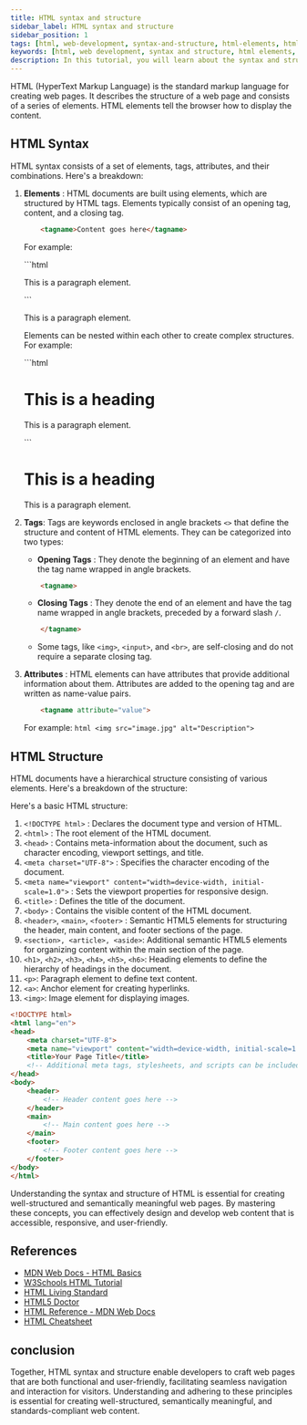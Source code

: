 ```yaml
---
title: HTML syntax and structure
sidebar_label: HTML syntax and structure
sidebar_position: 1
tags: [html, web-development, syntax-and-structure, html-elements, html-tags, html-attributes, html-structure, html-syntax, html-tutorial, html-basics, html-document-structure]
keywords: [html, web development, syntax and structure, html elements, html tags, html attributes, html structure, html syntax, html tutorial, html basics, html document structure, web design, web pages, websites, html syntax and structure, html syntax tutorial, html structure tutorial, html elements tutorial, html tags tutorial, html attributes tutorial, html in 2024]
description: In this tutorial, you will learn about the syntax and structure of HTML.
---
```


HTML (HyperText Markup Language) is the standard markup language for creating web pages. It describes the structure of a web page and consists of a series of elements. HTML elements tell the browser how to display the content.

## HTML Syntax

HTML syntax consists of a set of elements, tags, attributes, and their combinations. Here's a breakdown:

1. **Elements** : HTML documents are built using elements, which are structured by HTML tags. Elements typically consist of an opening tag, content, and a closing tag.
    ```html
        <tagname>Content goes here</tagname>
    ```

    For example:
    
    <Tabs>
        <TabItem value="HTML">
        ```html
        <p>This is a paragraph element.</p>
        ```
        </TabItem>
        <TabItem value="Output">
           <BrowserWindow url="http://127.0.0.1:5500/index.html">
              <p>This is a paragraph element.</p>
           </BrowserWindow>
        </TabItem>
    </Tabs>

    Elements can be nested within each other to create complex structures. For example:
    
    <Tabs>
        <TabItem value="HTML">
        ```html
        <div>
            <h1>This is a heading</h1>
            <p>This is a paragraph element.</p>
        </div>
        ```
        </TabItem>
        <TabItem value="Output">
           <BrowserWindow url="http://127.0.0.1:5500/index.html">
              <div>
                  <h1>This is a heading</h1>
                  <p>This is a paragraph element.</p>
              </div>
           </BrowserWindow>
        </TabItem>
    </Tabs>

2. **Tags**: Tags are keywords enclosed in angle brackets `<>` that define the structure and content of HTML elements. They can be categorized into two types:


    - **Opening Tags** : They denote the beginning of an element and have the tag name wrapped in angle brackets.
    ```html
        <tagname>
    ```
    -  **Closing Tags** : They denote the end of an element and have the tag name wrapped in angle brackets, preceded by a forward slash `/`.

    ```html
        </tagname>
    ```
    
    - Some tags, like `<img>`, `<input>`, and `<br>`, are self-closing and do not require a separate closing tag.

3. **Attributes** : HTML elements can have attributes that provide additional information about them. Attributes are added to the opening tag and are written as name-value pairs.
    ```html
        <tagname attribute="value">
    ```

    For example:
        ```html
            <img src="image.jpg" alt="Description">
        ```

## HTML Structure

HTML documents have a hierarchical structure consisting of various elements. Here's a breakdown of the structure:


Here's a basic HTML structure:

1. `<!DOCTYPE html>` : Declares the document type and version of HTML.
2. `<html>` : The root element of the HTML document.
3. `<head>` : Contains meta-information about the document, such as character encoding, viewport settings, and title.
4. `<meta charset="UTF-8">` : Specifies the character encoding of the document.
5. `<meta name="viewport" content="width=device-width, initial-scale=1.0">` : Sets the viewport properties for responsive design.
6. `<title>` : Defines the title of the document.
7. `<body>` : Contains the visible content of the HTML document.
8. `<header>`, `<main>`, `<footer>` : Semantic HTML5 elements for structuring the header, main content, and footer sections of the page.
9. `<section>, <article>, <aside>`: Additional semantic HTML5 elements for organizing content within the main section of the page.
10. `<h1>`, `<h2>`, `<h3>`, `<h4>`, `<h5>`, `<h6>`: Heading elements to define the hierarchy of headings in the document.
11. `<p>`: Paragraph element to define text content.
12. `<a>`: Anchor element for creating hyperlinks.
13. `<img>`: Image element for displaying images.

```html title="index.html"
<!DOCTYPE html>
<html lang="en">
<head>
    <meta charset="UTF-8">
    <meta name="viewport" content="width=device-width, initial-scale=1.0">
    <title>Your Page Title</title>
    <!-- Additional meta tags, stylesheets, and scripts can be included here -->
</head>
<body>
    <header>
        <!-- Header content goes here -->
    </header>
    <main>
        <!-- Main content goes here -->
    </main>
    <footer>
        <!-- Footer content goes here -->
    </footer>
</body>
</html>
```

Understanding the syntax and structure of HTML is essential for creating well-structured and semantically meaningful web pages. By mastering these concepts, you can effectively design and develop web content that is accessible, responsive, and user-friendly.

## References

- [MDN Web Docs - HTML Basics](https://developer.mozilla.org/en-US/docs/Learn/Getting_started_with_the_web/HTML_basics)
- [W3Schools HTML Tutorial](https://www.w3schools.com/html/)
- [HTML Living Standard](https://html.spec.whatwg.org/multipage/)
- [HTML5 Doctor](http://html5doctor.com/)
- [HTML Reference - MDN Web Docs](https://developer.mozilla.org/en-US/docs/Web/HTML/Element)
- [HTML Cheatsheet](https://htmlcheatsheet.com/)

## conclusion

Together, HTML syntax and structure enable developers to craft web pages that are both functional and user-friendly, facilitating seamless navigation and interaction for visitors. Understanding and adhering to these principles is essential for creating well-structured, semantically meaningful, and standards-compliant web content.